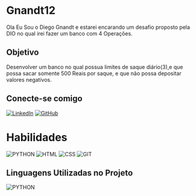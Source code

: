 # Gnandt12
Ola Eu Sou o Diego Gnandt e estarei encarando um desafio proposto pela DIO no qual irei fazer um banco com 4 Operações.

## Objetivo
Desenvolver um banco no qual possua limites de saque diário(3),e que possa sacar somente 500 Reais por saque, e que não possa depositar valores negativos.

## Conecte-se comigo
[![LinkedIn](https://img.shields.io/badge/linkedin-%230077B5.svg?style=for-the-badge&logo=linkedin&logoColor=white )](https://www.linkedin.com/in/diego-gnandt-473b361b5/) 
[![GitHub](https://img.shields.io/badge/github-%23121011.svg?style=for-the-badge&logo=github&logoColor=)](https://github.com/Gnandt12)

# Habilidades
![PYTHON](https://img.shields.io/badge/PYTHON-blue?style=for-the-badge&logo=black&logoColor=black) ![HTML](https://img.shields.io/badge/HTML-blue?style=for-the-badge&logo=black&logoColor=black) ![CSS](https://img.shields.io/badge/CSS-blue?style=for-the-badge&logo=black&logoColor=black) ![GIT](https://img.shields.io/badge/GIT-blue?style=for-the-badge&logo=black&logoColor=black)
## Linguagens Utilizadas no Projeto
![PYTHON](https://img.shields.io/badge/PYTHON-blue?style=for-the-badge&logo=black&logoColor=black)
